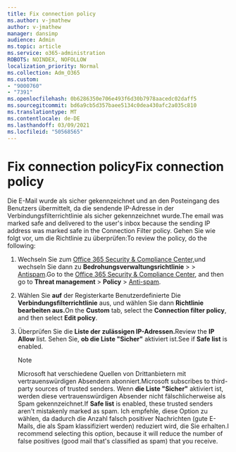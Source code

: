 ```yaml
---
title: Fix connection policy
ms.author: v-jmathew
author: v-jmathew
manager: dansimp
audience: Admin
ms.topic: article
ms.service: o365-administration
ROBOTS: NOINDEX, NOFOLLOW
localization_priority: Normal
ms.collection: Adm_O365
ms.custom:
- "9000760"
- "7391"
ms.openlocfilehash: 0b6286350e706e493f6d30b7978aacedc02daff5
ms.sourcegitcommit: bd6a9cb5d357baee5134c0dea430afc2a035c810
ms.translationtype: MT
ms.contentlocale: de-DE
ms.lasthandoff: 03/09/2021
ms.locfileid: "50568565"
---
```

# <a name="fix-connection-policy"></a><span data-ttu-id="bcd32-102">Fix connection policy</span><span class="sxs-lookup"><span data-stu-id="bcd32-102">Fix connection policy</span></span>

<span data-ttu-id="bcd32-103">Die E-Mail wurde als sicher gekennzeichnet und an den Posteingang des Benutzers übermittelt, da die sendende IP-Adresse in der Verbindungsfilterrichtlinie als sicher gekennzeichnet wurde.</span><span class="sxs-lookup"><span data-stu-id="bcd32-103">The email was marked safe and delivered to the user's inbox because the sending IP address was marked safe in the Connection Filter policy.</span></span> <span data-ttu-id="bcd32-104">Gehen Sie wie folgt vor, um die Richtlinie zu überprüfen:</span><span class="sxs-lookup"><span data-stu-id="bcd32-104">To review the policy, do the following:</span></span>

1. <span data-ttu-id="bcd32-105">Wechseln Sie zum [Office 365 Security & Compliance Center,](https://go.microsoft.com/fwlink/p/?linkid=2077143)und wechseln Sie dann zu **Bedrohungsverwaltungsrichtlinie**  >    >  [Antispam](https://go.microsoft.com/fwlink/?linkid=2101518).</span><span class="sxs-lookup"><span data-stu-id="bcd32-105">Go to the [Office 365 Security & Compliance Center](https://go.microsoft.com/fwlink/p/?linkid=2077143), and then go to **Threat management** > **Policy** > [Anti-spam](https://go.microsoft.com/fwlink/?linkid=2101518).</span></span>
2. <span data-ttu-id="bcd32-106">Wählen Sie **auf** der Registerkarte Benutzerdefinierte Die **Verbindungsfilterrichtlinie** aus, und wählen Sie dann **Richtlinie bearbeiten aus.**</span><span class="sxs-lookup"><span data-stu-id="bcd32-106">On the **Custom** tab, select the **Connection filter policy**, and then select **Edit policy**.</span></span>
3. <span data-ttu-id="bcd32-107">Überprüfen Sie die **Liste der zulässigen IP-Adressen.**</span><span class="sxs-lookup"><span data-stu-id="bcd32-107">Review the **IP Allow** list.</span></span> <span data-ttu-id="bcd32-108">Sehen Sie, **ob die Liste "Sicher"** aktiviert ist.</span><span class="sxs-lookup"><span data-stu-id="bcd32-108">See if **Safe list** is enabled.</span></span>

    > [!NOTE]
    > <span data-ttu-id="bcd32-109">Microsoft hat verschiedene Quellen von Drittanbietern mit vertrauenswürdigen Absendern abonniert.</span><span class="sxs-lookup"><span data-stu-id="bcd32-109">Microsoft subscribes to third-party sources of trusted senders.</span></span> <span data-ttu-id="bcd32-110">Wenn **die Liste "Sicher"** aktiviert ist, werden diese vertrauenswürdigen Absender nicht fälschlicherweise als Spam gekennzeichnet.</span><span class="sxs-lookup"><span data-stu-id="bcd32-110">If **Safe list** is enabled, these trusted senders aren't mistakenly marked as spam.</span></span> <span data-ttu-id="bcd32-111">Ich empfehle, diese Option zu wählen, da dadurch die Anzahl falsch positiver Nachrichten (gute E-Mails, die als Spam klassifiziert werden) reduziert wird, die Sie erhalten.</span><span class="sxs-lookup"><span data-stu-id="bcd32-111">I recommend selecting this option, because it will reduce the number of false positives (good mail that's classified as spam) that you receive.</span></span>
